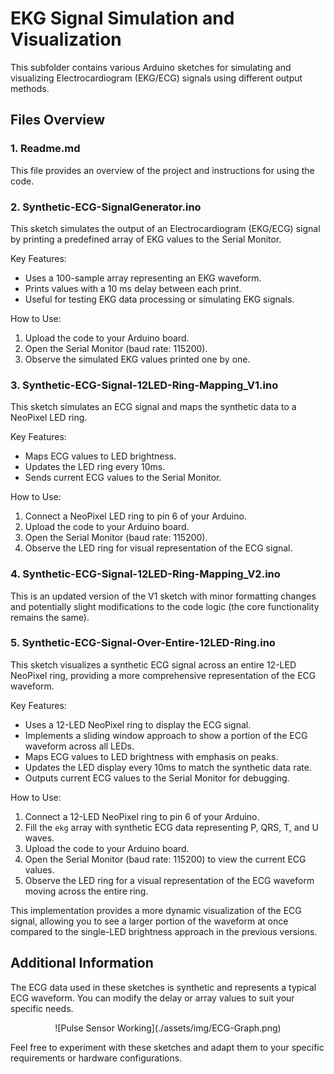 # EKG Signal Simulation and Visualization

This subfolder contains various Arduino sketches for simulating and visualizing Electrocardiogram (EKG/ECG) signals using different output methods.

## Files Overview

### 1. Readme.md

This file provides an overview of the project and instructions for using the code.

### 2. Synthetic-ECG-SignalGenerator.ino

This sketch simulates the output of an Electrocardiogram (EKG/ECG) signal by printing a predefined array of EKG values to the Serial Monitor.

Key Features:
- Uses a 100-sample array representing an EKG waveform.
- Prints values with a 10 ms delay between each print.
- Useful for testing EKG data processing or simulating EKG signals.

How to Use:
1. Upload the code to your Arduino board.
2. Open the Serial Monitor (baud rate: 115200).
3. Observe the simulated EKG values printed one by one.

### 3. Synthetic-ECG-Signal-12LED-Ring-Mapping_V1.ino

This sketch simulates an ECG signal and maps the synthetic data to a NeoPixel LED ring.

Key Features:
- Maps ECG values to LED brightness.
- Updates the LED ring every 10ms.
- Sends current ECG values to the Serial Monitor.

How to Use:
1. Connect a NeoPixel LED ring to pin 6 of your Arduino.
2. Upload the code to your Arduino board.
3. Open the Serial Monitor (baud rate: 115200).
4. Observe the LED ring for visual representation of the ECG signal.

### 4. Synthetic-ECG-Signal-12LED-Ring-Mapping_V2.ino

This is an updated version of the V1 sketch with minor formatting changes and potentially slight modifications to the code logic (the core functionality remains the same).

### 5. Synthetic-ECG-Signal-Over-Entire-12LED-Ring.ino

This sketch visualizes a synthetic ECG signal across an entire 12-LED NeoPixel ring, providing a more comprehensive representation of the ECG waveform.

Key Features:
- Uses a 12-LED NeoPixel ring to display the ECG signal.
- Implements a sliding window approach to show a portion of the ECG waveform across all LEDs.
- Maps ECG values to LED brightness with emphasis on peaks.
- Updates the LED display every 10ms to match the synthetic data rate.
- Outputs current ECG values to the Serial Monitor for debugging.

How to Use:
1. Connect a 12-LED NeoPixel ring to pin 6 of your Arduino.
2. Fill the `ekg` array with synthetic ECG data representing P, QRS, T, and U waves.
3. Upload the code to your Arduino board.
4. Open the Serial Monitor (baud rate: 115200) to view the current ECG values.
5. Observe the LED ring for a visual representation of the ECG waveform moving across the entire ring.

This implementation provides a more dynamic visualization of the ECG signal, allowing you to see a larger portion of the waveform at once compared to the single-LED brightness approach in the previous versions.

## Additional Information

The ECG data used in these sketches is synthetic and represents a typical ECG waveform. You can modify the delay or array values to suit your specific needs.

<div align="center">
  ![Pulse Sensor Working](./assets/img/ECG-Graph.png)
</div>

Feel free to experiment with these sketches and adapt them to your specific requirements or hardware configurations.